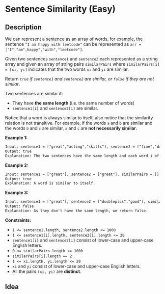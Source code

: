 # Sentence Similarity (Easy)

## Description

We can represent a sentence as an array of words, for example, the sentence `"I am happy with leetcode"` can be represented as `arr = ["I","am",happy","with","leetcode"]`.

Given two sentences `sentence1` and `sentence2` each represented as a string array and given an array of string pairs `similarPairs` where `similarPairs[i] = [xi, yi]` indicates that the two words `xi` and `yi` are similar.

Return *`true` if `sentence1` and `sentence2` are similar, or `false` if they are not similar*.

Two sentences are similar if:

- They have **the same length** (i.e. the same number of words)
- `sentence1[i]` and `sentence2[i]` are similar.

Notice that a word is always similar to itself, also notice that the similarity relation is not transitive. For example, if the words `a` and `b` are similar and the words `b` and `c` are similar, `a` and `c` are **not necessarily similar**.

**Example 1:**

```html
Input: sentence1 = ["great","acting","skills"], sentence2 = ["fine","drama","talent"], similarPairs = [["great","fine"],["drama","acting"],["skills","talent"]]
Output: true
Explanation: The two sentences have the same length and each word i of sentence1 is also similar to the corresponding word in sentence2.
```

**Example 2:**

```html
Input: sentence1 = ["great"], sentence2 = ["great"], similarPairs = []
Output: true
Explanation: A word is similar to itself.
```

**Example 3:**

```html
Input: sentence1 = ["great"], sentence2 = ["doubleplus","good"], similarPairs = [["great","doubleplus"]]
Output: false
Explanation: As they don't have the same length, we return false.
```



**Constraints:**

- `1 <= sentence1.length, sentence2.length <= 1000`
- `1 <= sentence1[i].length, sentence2[i].length <= 20`
- `sentence1[i]` and `sentence2[i]` consist of lower-case and upper-case English letters.
- `0 <= similarPairs.length <= 1000`
- `similarPairs[i].length == 2`
- `1 <= xi.length, yi.length <= 20`
- `xi` and `yi` consist of lower-case and upper-case English letters.
- All the pairs `(xi, yi)` are **distinct**.

## Idea


